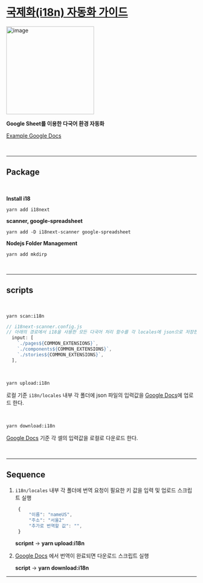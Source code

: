 # [국제화(i18n) 자동화 가이드](https://ui.toast.com/weekly-pick/ko_20210303?fbclid=IwAR0squBMJzSaezvJjV3r8cTnbxQ5ubBmMLnq2xjsnY3PAvAj0fdphgGTz4Y)

<img width="232" alt="image" src="https://user-images.githubusercontent.com/85790271/160847322-c72f500e-c777-4da4-99b3-a6641133e74a.png">


**Google Sheet를 이용한 다국어 환경 자동화**

[Example Google Docs](https://docs.google.com/spreadsheets/d/1BV_bfEBuRlgdMPjxQkVfHaZ0EakRIE4XNikpPYPymKs/edit#gid=0)

<br />

---

## Package

<br />

**Install i18**

    yarn add i18next

**scanner, google-spreadsheet**

    yarn add -D i18next-scanner google-spreadsheet

**Nodejs Folder Management**

    yarn add mkdirp

<br />

---

## scripts

<br />

    yarn scan:i18n

```js
// i18next-scanner.config.js
// 아래의 경로에서 i18을 사용한 모든 다국어 처리 함수를 각 locales에 json으로 저장한다.
  input: [
    `./pages${COMMON_EXTENSIONS}`,
    `./components${COMMON_EXTENSIONS}`,
    `./stories${COMMON_EXTENSIONS}`,
  ],
```

<br />

    yarn upload:i18n

로컬 기준 `i18n/locales` 내부 각 폴더에 json 파일의 입력값을 [Google Docs](https://docs.google.com/spreadsheets/d/1BV_bfEBuRlgdMPjxQkVfHaZ0EakRIE4XNikpPYPymKs/edit#gid=0)에 업로드 한다.

<br />

    yarn download:i18n

[Google Docs](https://docs.google.com/spreadsheets/d/1BV_bfEBuRlgdMPjxQkVfHaZ0EakRIE4XNikpPYPymKs/edit#gid=0) 기준 각 셀의 입력값을 로컬로 다운로드 한다.

<br />

---

## Sequence

1. `i18n/locales` 내부 각 폴더에 번역 요청이 필요한 키 값을 입력 및 업로드 스크립트 실행

   ```js
    {
        "이름": "nameUS",
        "주소": "서울2"
        "추가로 번역할 값": "",
    }
   ```

   **scripnt** -> **yarn upload:i18n**

2. [Google Docs](https://docs.google.com/spreadsheets/d/1BV_bfEBuRlgdMPjxQkVfHaZ0EakRIE4XNikpPYPymKs/edit#gid=0) 에서 번역이 완료되면 다운로드 스크립트 실행

   **script** -> **yarn download:i18n**

---
